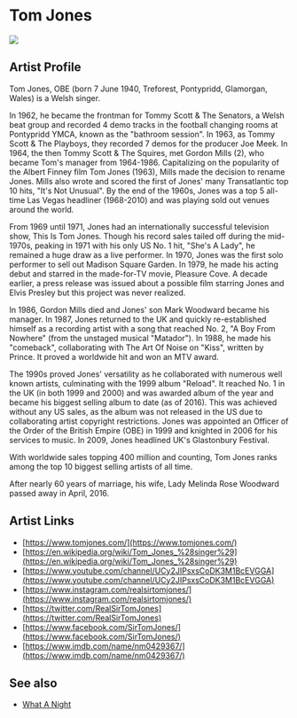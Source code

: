 # Tom Jones

![](../../asssets/artists/Tom_Jones.png)

## Artist Profile

Tom Jones, OBE (born 7 June 1940, Treforest, Pontypridd, Glamorgan, Wales) is a Welsh singer.

In 1962, he became the frontman for Tommy Scott &amp; The Senators, a Welsh beat group and recorded 4 demo tracks in the football changing rooms at Pontypridd YMCA, known as the "bathroom session". In 1963, as Tommy Scott & The Playboys, they recorded 7 demos for the producer Joe Meek. In 1964, the then Tommy Scott & The Squires, met Gordon Mills (2), who became Tom's manager from 1964-1986. Capitalizing on the popularity of the Albert Finney film Tom Jones (1963), Mills made the decision to rename Jones. Mills also wrote and scored the first of Jones' many Transatlantic top 10 hits, "It's Not Unusual". By the end of the 1960s, Jones was a top 5 all-time Las Vegas headliner (1968-2010) and was playing sold out venues around the world.

From 1969 until 1971, Jones had an internationally successful television show, This Is Tom Jones. Though his record sales tailed off during the mid-1970s, peaking in 1971 with his only US No. 1 hit, "She's A Lady", he remained a huge draw as a live performer. In 1970, Jones was the first solo performer to sell out Madison Square Garden. In 1979, he made his acting debut and starred in the made-for-TV movie, Pleasure Cove. A decade earlier, a press release was issued about a possible film starring Jones and Elvis Presley but this project was never realized.

In 1986, Gordon Mills died and Jones' son Mark Woodward became his manager. In 1987, Jones returned to the UK and quickly re-established himself as a recording artist with a song that reached No. 2, "A Boy From Nowhere" (from the unstaged musical "Matador"). In 1988, he made his "comeback", collaborating with The Art Of Noise on "Kiss", written by Prince. It proved a worldwide hit and won an MTV award.

The 1990s proved Jones' versatility as he collaborated with numerous well known artists, culminating with the 1999 album "Reload". It reached No. 1 in the UK (in both 1999 and 2000) and was awarded album of the year and became his biggest selling album to date (as of 2016). This was achieved without any US sales, as the album was not released in the US due to collaborating artist copyright restrictions. Jones was appointed an Officer of the Order of the British Empire (OBE) in 1999 and knighted in 2006 for his services to music. In 2009, Jones headlined UK's Glastonbury Festival.

With worldwide sales topping 400 million and counting, Tom Jones ranks among the top 10 biggest selling artists of all time.

After nearly 60 years of marriage, his wife, Lady Melinda Rose Woodward passed away in April, 2016.

## Artist Links

- [https://www.tomjones.com/](https://www.tomjones.com/)
- [https://en.wikipedia.org/wiki/Tom_Jones_%28singer%29](https://en.wikipedia.org/wiki/Tom_Jones_%28singer%29)
- [https://www.youtube.com/channel/UCy2JIPsxsCoDK3M1BcEVGGA](https://www.youtube.com/channel/UCy2JIPsxsCoDK3M1BcEVGGA)
- [https://www.instagram.com/realsirtomjones/](https://www.instagram.com/realsirtomjones/)
- [https://twitter.com/RealSirTomJones](https://twitter.com/RealSirTomJones)
- [https://www.facebook.com/SirTomJones/](https://www.facebook.com/SirTomJones/)
- [https://www.imdb.com/name/nm0429367/](https://www.imdb.com/name/nm0429367/)


## See also

- [What A Night](Tom_Jones-What_A_Night.md)
